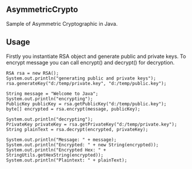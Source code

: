## AsymmetricCrypto

Sample of Asymmetric Cryptographic in Java.

## Usage

Firstly you instantiate RSA object and generate public and private keys. To encrypt message you can call encrypt() and decrypt() for decryption.

    RSA rsa = new RSA();
    System.out.println("generating public and private keys");
    rsa.generateKey("d:/temp/private.key", "d:/temp/public.key");

    String message = "Welcome to Java";
    System.out.println("encrypting");
    PublicKey publicKey = rsa.getPublicKey("d:/temp/public.key");
    byte[] encrypted = rsa.encrypt(message, publicKey);

    System.out.println("decrypting");
    PrivateKey privateKey = rsa.getPrivateKey("d:/temp/private.key");
    String plainText = rsa.decrypt(encrypted, privateKey);

    System.out.println("Message: " + message);
    System.out.println("Encrypted: " + new String(encrypted));
    System.out.println("Encrypted Hex: " + StringUtils.getHexString(encrypted));
    System.out.println("Plaintext: " + plainText);
